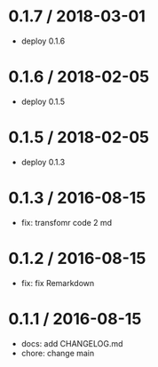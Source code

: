 0.1.7 / 2018-03-01
==================

* deploy 0.1.6

0.1.6 / 2018-02-05
==================

* deploy 0.1.5

0.1.5 / 2018-02-05
==================

* deploy 0.1.3

0.1.3 / 2016-08-15
==================

* fix: transfomr code 2 md

0.1.2 / 2016-08-15
==================

* fix: fix Remarkdown

0.1.1 / 2016-08-15
==================

* docs: add CHANGELOG.md
* chore: change main

